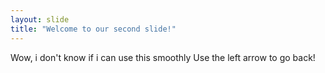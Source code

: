```yaml
---
layout: slide
title: "Welcome to our second slide!"
---
```

Wow, i don't know if i can use this smoothly
Use the left arrow to go back!
